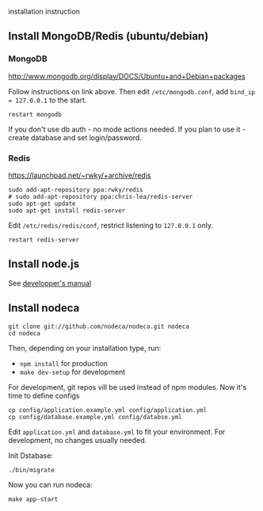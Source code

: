 installation instruction

## Install MongoDB/Redis (ubuntu/debian)

### MongoDB

http://www.mongodb.org/display/DOCS/Ubuntu+and+Debian+packages

Follow instructions on link above. Then edit `/etc/mongodb.conf`,
add `bind_ip = 127.0.0.1` to the start.

    restart mongodb

If you don't use db auth - no mode actions needed. If you plan to use
it - create database and set login/password.


### Redis

https://launchpad.net/~rwky/+archive/redis

    sudo add-apt-repository ppa:rwky/redis
    # sudo add-apt-repository ppa:chris-lea/redis-server
    sudo apt-get update
    sudo apt-get install redis-server

Edit `/etc/redis/redis/conf`, restrict listening to `127.0.0.1` only.

    restart redis-server


## Install node.js

See [developper's manual](https://github.com/nodeca/nodeca/tree/master/docs/developer-setup)


## Install nodeca

    git clone git://github.com/nodeca/nodeca.git nodeca
    cd nodeca

Then, depending on your installation type, run:

- `npm install` for production
- `make dev-setup` for development

For development, git repos vill be used instead of npm modules.
Now it's time to define configs

    cp config/application.example.yml config/application.yml
    cp config/database.example.yml config/databse.yml

Edit `application.yml` and `database.yml` to fit your environment.
For development, no changes usually needed.

Init Dstabase:

    ./bin/migrate

Now you can run nodeca:

    make app-start

